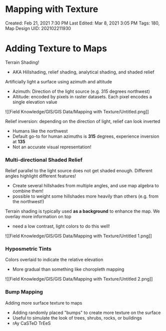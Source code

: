 # Mapping with Texture

Created: Feb 21, 2021 7:30 PM
Last Edited: Mar 8, 2021 3:05 PM
Tags: 180, Map Design
UID: 202102211930

# Adding Texture to Maps

Terrain Shading!

- AKA Hillshading, relief shading, analytical shading, and shaded relief

Artificially light a surface using azimuth and altitude

- Azimuth: Direction of the light source (e.g. 315 degrees northwest)
- Altitude: encoded by pixels in raster datasets. Each pixel encodes a single elevation value

![[Field Knowledge/GIS/GIS Data/Mapping with Texture/Untitled.png]]

Relief inversion: depending on the direction of light, relief can look inverted

- Humans like the northwest
- Default go-to for human azimuths is **315** degrees, experience inversion at **135**
- Not an accurate visual representation!

### Multi-directional Shaded Relief

Relief parallel to the light source does not get shaded enough. Different angles highlight different features!

- Create several hillshades from multiple angles, and use map algebra to combine them!
- possible to weight some hillshades more heavily than others (e.g. from the northwest!)

Terrain shading is typically used **as a background** to enhance the map. We overlay more information on top

- need a low contrast, light colors to do this well!

![[Field Knowledge/GIS/GIS Data/Mapping with Texture/Untitled 1.png]]

### Hyposmetric Tints

Colors overlaid to indicate the relative elevation

- More gradual than something like choropleth mapping

![[Field Knowledge/GIS/GIS Data/Mapping with Texture/Untitled 2.png]]

### Bump Mapping

Adding more surface texture to maps

- Adding randomly placed "bumps" to create more texture on the surface
- Useful to simulate the look of trees, shrubs, rocks, or buildings
- rAy CaSTeD TrEeS
